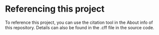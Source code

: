 # Referencing this project
To reference this project, you can use the citation tool in the About info of this repository. Details can also be found in the .cff file in the source code. 